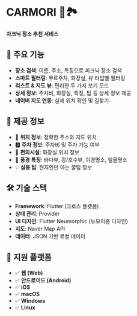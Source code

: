 # CARMORI 🚗🏞️

**차크닉 장소 추천 서비스**


## 🌟 주요 기능

- **장소 검색**: 이름, 주소, 특징으로 피크닉 장소 검색
- **스마트 필터링**: 무료주차, 화장실, 뷰 타입별 필터링
- **리스트 & 지도 뷰**: 편리한 두 가지 보기 모드
- **상세 정보**: 주차비, 화장실, 특징, 팁 등 상세 정보 제공
- **네이버 지도 연동**: 실제 위치 확인 및 길찾기

## 🎯 제공 정보

- 📍 **위치 정보**: 정확한 주소와 지도 위치
- 🅿️ **주차 정보**: 주차비 및 주차 가능 여부
- 🚻 **편의시설**: 화장실 위치 정보
- 🌊 **풍경 특징**: 바다뷰, 강/호수뷰, 야경명소, 일몰명소
- 💡 **실용 팁**: 현지인만 아는 꿀팁 정보

## 🛠️ 기술 스택

- **Framework**: Flutter (크로스 플랫폼)
- **상태 관리**: Provider
- **UI 디자인**: Flutter Neumorphic (뉴모피즘 디자인)
- **지도**: Naver Map API
- **데이터**: JSON 기반 로컬 데이터

## 📱 지원 플랫폼

- ✅ **웹 (Web)**
- ✅ **안드로이드 (Android)**
- ✅ **iOS**
- ✅ **macOS**
- ✅ **Windows**
- ✅ **Linux**
